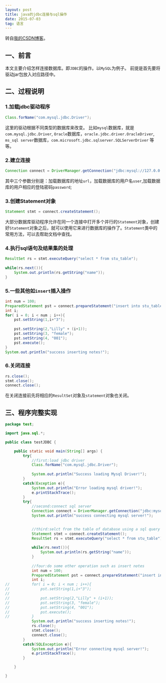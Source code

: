 ```yaml
---
layout: post
title: java的jdbc连接与sql操作
date: 2015-07-03
tag: 语言
---
```


转自<a href="http://blog.csdn.net/lilianforever/article/details/46740225">我的CSDN博客</a>。

## 一、前言

本文主要介绍怎样连接数据库。即```JDBC```的操作。以```MySQL```为例子。
前提是首先要将驱动jar包放入对应路径中。

## 二、过程说明


### 1.加载jdbc驱动程序

```java
Class.forName("com.mysql.jdbc.Driver");
```

这里的驱动根据不同类型的数据库来改变。
比如```mysql```数据库，就是```com.mysql.jdbc.Driver```,
```Oracle```数据库，```oracle.jdbc.driver.OracleDriver```,
```ms_sql server```数据库，```com.microsoft.jdbc.sqlserver.SQLServerDriver```
等等。

### 2.建立连接

```java
Connection connect = DriverManager.getConnection("jdbc:mysql://127.0.0.1:3306/test","root","123456");
```

其中三个参数分别是：加载数据库的地址```url```，加载数据库的用户名```user```,加载数据库的用户相应的登陆密码```password```;

### 3.创建Statement对象

```java
Statement stmt = connect.createStatement();
```

大部分数据库驱动程序允许在同一个连接中打开多个并行的```Statement```对象，创建好```Statement```对象之后，就可以使用它来进行数据库的操作了。```Statement```类中的常用方法，可以去帮助文档中查找。


### 4.执行sql语句及结果集的处理


```java
ResultSet rs = stmt.executeQuery("select * from stu_table");
			
while(rs.next()){
	System.out.println(rs.getString("name"));
}
```

### 5.一些其他如```insert```插入操作

```java
int num = 100;
PreparedStatement pst = connect.prepareStatement("insert into stu_table values(?,?,?,?)");
int i;
for( i = 0; i < num ; i++){
	pst.setString(1,i+"3");
	
	pst.setString(2,"Lilly" + (i+1));
	pst.setString(3, "female");
	pst.setString(4, "001");
	pst.execute();
}
System.out.println("success inserting notes!");
```



### 6.关闭连接

```java
rs.close();
stmt.close();
connect.close();
```

在关闭连接前先将相应的```ResultSet```对象及```statement```对象也关闭。

## 三、程序完整实现


```java
package test;

import java.sql.*;

public class testJDBC {

	public static void main(String[] args) {
		try{
			//first:load jdbc driver
			Class.forName("com.mysql.jdbc.Driver");
			
			System.out.println("Success loading Mysql Driver!");
		}
		catch(Exception e){
			System.out.println("Error loading mysql driver!");
			e.printStackTrace();
		}
		try{
			//second:connect sql server
			Connection connect = DriverManager.getConnection("jdbc:mysql://127.0.0.1:3306/test","root","123456");
			System.out.println("success connecting mysql server!");
			

			//third:selct from the table of database using a sql query
			Statement stmt = connect.createStatement();
			ResultSet rs = stmt.executeQuery("select * from stu_table");
			
			while(rs.next()){
				System.out.println(rs.getString("name"));
			}
			
			//four:do some other operation such as insert notes
			int num = 100;
			PreparedStatement pst = connect.prepareStatement("insert into stu_table values(?,?,?,?)");
			int i;
//			for( i = 0; i < num ; i++){
//				pst.setString(1,i+"3");
//				
//				pst.setString(2,"Lilly" + (i+1));
//				pst.setString(3, "female");
//				pst.setString(4, "001");
//				pst.execute();
//			}
			System.out.println("success inserting notes!");
			rs.close();
			stmt.close();
			connect.close();
		}
		catch(SQLException e){
			System.out.println("Error connecting mysql server!");
			e.printStackTrace();
		}

	}

}

```